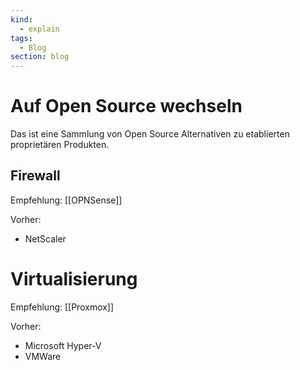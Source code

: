 ```yaml
---
kind:
  - explain
tags:
  - Blog
section: blog
---
```


# Auf Open Source wechseln

Das ist eine Sammlung von Open Source Alternativen zu etablierten proprietären Produkten.

## Firewall

Empfehlung: [[OPNSense]]

Vorher:

- NetScaler

# Virtualisierung

Empfehlung: [[Proxmox]]

Vorher:

- Microsoft Hyper-V
- VMWare
